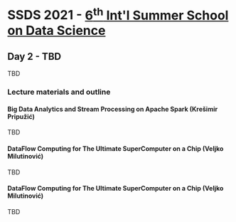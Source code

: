 # SSDS 2021  - [6<sup>th</sup> Int'l Summer School on Data Science](https://sites.google.com/view/ssdatascience2021)

## Day 2 - TBD

TBD

### Lecture materials and outline


#### Big Data Analytics and Stream Processing on Apache Spark (Krešimir Pripužić)

TBD

#### DataFlow Computing for The Ultimate SuperComputer on a Chip (Veljko Milutinović)

TBD

#### DataFlow Computing for The Ultimate SuperComputer on a Chip (Veljko Milutinović)

TBD

